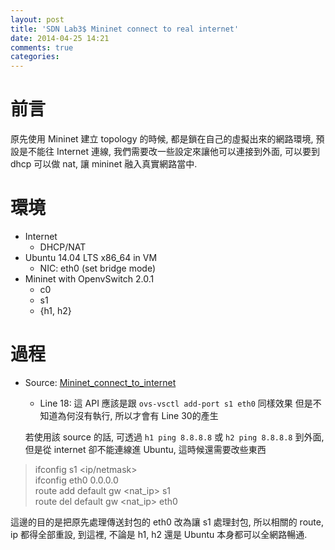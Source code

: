 ```yaml
---
layout: post
title: 'SDN Lab3$ Mininet connect to real internet'
date: 2014-04-25 14:21
comments: true
categories: 
---
```

# 前言
  原先使用 Mininet 建立 topology 的時候, 都是鎖在自己的虛擬出來的網路環境, 預設是不能往 Internet 連線, 我們需要改一些設定來讓他可以連接到外面, 可以要到 dhcp 可以做 nat, 讓 mininet 融入真實網路當中.

# 環境
- Internet
  - DHCP/NAT
- Ubuntu 14.04 LTS x86_64 in VM 
  - NIC: eth0 (set bridge mode)
- Mininet with OpenvSwitch 2.0.1
  - c0 
  - s1
  - {h1, h2}
   
  
# 過程
- Source: [Mininet_connect_to_internet](https://gist.github.com/pichuang/11280233)
  - Line 18: 這 API 應該是跟 `ovs-vsctl add-port s1 eth0` 同樣效果 但是不知道為何沒有執行, 所以才會有 Line 30的產生

  若使用該 source 的話, 可透過 `h1 ping 8.8.8.8` 或 `h2 ping 8.8.8.8` 到外面, 但是從 internet 卻不能連線進 Ubuntu, 這時候還需要改些東西
  
> ifconfig s1 <ip/netmask>  
ifconfig eth0 0.0.0.0  
route add default gw <nat_ip> s1  
route del default gw <nat_ip> eth0  
  
  這邊的目的是把原先處理傳送封包的 eth0 改為讓 s1 處理封包, 所以相關的 route, ip 都得全部重設, 到這裡, 不論是 h1, h2 還是 Ubuntu 本身都可以全網路暢通.

